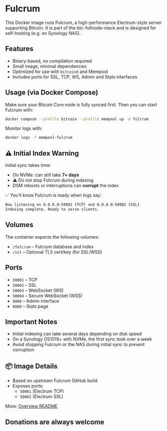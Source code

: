 # Fulcrum
This Docker image runs Fulcrum, a high-performance Electrum-style server supporting Bitcoin.  It is part of the btc-fullnode-stack and is designed for self-hosting (e.g. on Synology NAS).

## Features
- Binary-based, no compilation required  
- Small image, minimal dependencies  
- Optimized for use with `bitcoind` and Mempool  
- Includes ports for SSL, TCP, WS, Admin and Stats interfaces  

## Usage (via Docker Compose)
Make sure your Bitcoin Core node is fully synced first. Then you can start Fulcrum with:
```bash
docker compose --profile bitcoin --profile mempool up -d fulcrum
```

Monitor logs with:
```bash
docker logs -f mempool-fulcrum
```

## ⚠️ Initial Index Warning

Initial sync takes time:

- On NVMe: can still take **7+ days**
- ⚠️ Do not stop Fulcrum during indexing
- DSM reboots or interruptions can **corrupt** the index

✅ You'll know Fulcrum is ready when logs say:
```bash
Now listening on 0.0.0.0:50001 (TCP) and 0.0.0.0:50002 (SSL)
Indexing complete. Ready to serve clients.
```


## Volumes
The container expects the following volumes:
- `/fulcrum` – Fulcrum database and index  
- `/ssl` – Optional TLS cert/key (for SSL/WSS)

## Ports
- `50001` – TCP  
- `50002` – SSL  
- `50003` – WebSocket (WS)  
- `50004` – Secure WebSocket (WSS)  
- `8000` – Admin interface  
- `8080` – Stats page  

## Important Notes
- Initial indexing can take several days depending on disk speed  
- On a Synology DS1019+ with NVMe, the first sync took over a week  
- Avoid stopping Fulcrum or the NAS during initial sync to prevent corruption

## 📦 Image Details

- Based on upstream Fulcrum GitHub build
- Exposes ports:
  - `50001` (Electrum TCP)
  - `50002` (Electrum SSL)

More: [Overview README](https://github.com/magicdude4eva/btc-fullnode-stack)



## Donations are always welcome

